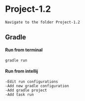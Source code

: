 # Project-1.2  
    Navigate to the folder Project-1.2
    
## Gradle
#### Run from terminal
    gradle run
  
#### Run from intellij
    -Edit run configurations
    -Add new gradle configuration
    -Add gradle project
    -Add task run
   
